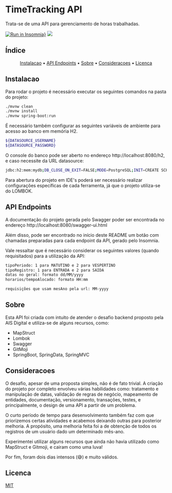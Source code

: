 # TimeTracking API

Trata-se de uma API para gerenciamento de horas trabalhadas.

[![Run in Insomnia}](https://insomnia.rest/images/run.svg)](https://insomnia.rest/run/?label=TimeTracking%20API&uri=https%3A%2F%2Fraw.githubusercontent.com%2Fangvamberg%2Ftimetracking-api%2Fmaster%2Fsrc%2Fmain%2Fresources%2FTimeTrackingAPI.json)
<img src="https://img.shields.io/static/v1?label=Spring&message=TimeTracking-API&color=36d648&style=for-the-badge&logo=Spring"/>

## Índice
<p align="center">
 <a href="#instalacao">Instalacao</a> •
 <a href="#api-endpoints">API Endpoints</a> • 
 <a href="#sobre">Sobre</a> • 
 <a href="#consideracoes">Consideracoes</a> • 
 <a href="#licenca">Licenca</a> 
</p>

## Instalacao

Para rodar o projeto é necessário executar os seguintes comandos na pasta do projeto:

```bash
./mvnw clean
./mvnw install
./mvnw spring-boot:run
```

É necessário também configurar as seguintes variáveis de ambiente para acesso ao banco em memória H2.

```bash
${DATASOURCE_USERNAME}
${DATASOURCE_PASSWORD}
```

O console do banco pode ser aberto no endereço http://localhost:8080/h2, e caso necessite da URL datasource:

```bash
jdbc:h2:mem:mydb;DB_CLOSE_ON_EXIT=FALSE;MODE=PostgreSQL;INIT=CREATE SCHEMA IF NOT EXISTS TIMETRACKING
```

Para abertura do projeto em IDE's poderá ser necessário realizar configurações específicas de cada ferramenta, já que o projeto utiliza-se do LOMBOK.

## API Endpoints

A documentação do projeto gerada pelo Swagger poder ser encontrada no endereço http://localhost:8080/swagger-ui.html

Além disso, pode ser encontrado no início deste README um botão com chamadas preparadas para cada endpoint da API, gerado pelo Insomnia.

Vale ressaltar que é necessário considerar os seguintes valores (quando requisitados) para a utilização da API:
```bash
tipoPeriodo: 1 para MATUTINO e 2 para VESPERTINO
tipoRegistro: 1 para ENTRADA e 2 para SAIDA
datas no geral: formato dd/MM/yyyy
horarios/tempoAlocado: formato HH:mm

requisições que usam mesAno pela url: MM-yyyy
```

## Sobre
Esta API foi criada com intuito de atender o desafio backend proposto pela AIS Digital e utiliza-se de alguns recursos, como:
<ul>
 <li>MapStruct</li>
 <li>Lombok</li>
 <li>Swagger</li>
 <li>GitMoji</li>
 <li>SpringBoot, SpringData, SpringMVC</li>
</ul>


## Consideracoes
O desafio, apesar de uma proposta simples, não é de fato trivial. A criação do projeto por completo envolveu várias habilidades como: tratamento e manipulação de datas, validação de regras de negócio, mapeamento de entidades, documentação, versionamento, transações, testes, e principalmente, o design de uma API a partir de um problema.

O curto período de tempo para desenvolvimento também faz com que priorizemos certas atividades e acabemos deixando outras para posterior melhoria. A propósito, uma melhoria feita foi a de obtenção de todos os registros de um usuário dado um determinado mês-ano.

Experimentei utilizar alguns recursos que ainda não havia utilizado como MapStruct e Gitmoji, e cairam como uma luva!

Por fim, foram dois dias intensos (😅) e muito válidos.


## Licenca
[MIT](https://choosealicense.com/licenses/mit/)
